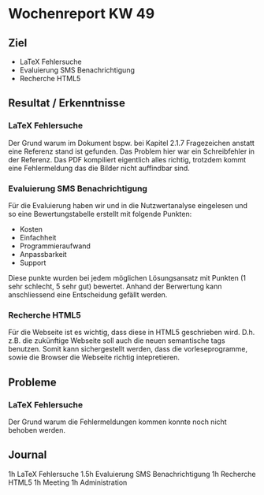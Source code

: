 # Wochenreport KW 49

## Ziel
* LaTeX Fehlersuche
* Evaluierung SMS Benachrichtigung
* Recherche HTML5

## Resultat / Erkenntnisse

### LaTeX Fehlersuche
Der Grund warum im Dokument bspw. bei Kapitel 2.1.7 Fragezeichen anstatt eine Referenz stand ist gefunden. Das Problem hier war ein Schreibfehler in der Referenz. Das PDF kompiliert eigentlich alles richtig, trotzdem kommt eine Fehlermeldung das die Bilder nicht auffindbar sind.

### Evaluierung SMS Benachrichtigung
Für die Evaluierung haben wir und in die Nutzwertanalyse eingelesen und so eine Bewertungstabelle erstellt mit folgende Punkten:
* Kosten
* Einfachheit
* Programmieraufwand
* Anpassbarkeit
* Support

 Diese punkte wurden bei jedem möglichen Lösungsansatz mit Punkten (1 sehr schlecht, 5 sehr gut) bewertet. Anhand der Berwertung kann anschliessend eine Entscheidung gefällt werden.

### Recherche HTML5
Für die Webseite ist es wichtig, dass diese in HTML5 geschrieben wird. D.h. z.B. die zukünftige Webseite soll auch die neuen semantische tags benutzen. Somit kann sichergestellt werden, dass die vorleseprogramme, sowie die Browser die Webseite richtig intepretieren.   

## Probleme

### LaTeX Fehlersuche
Der Grund warum die Fehlermeldungen kommen konnte noch nicht behoben werden.

## Journal
1h LaTeX Fehlersuche
1.5h Evaluierung SMS Benachrichtigung
1h Recherche HTML5
1h Meeting
1h Administration
